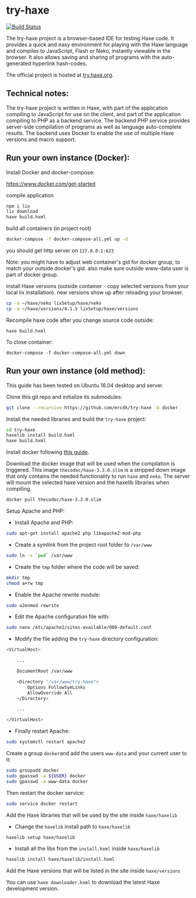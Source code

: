 try-haxe
========

[![Build Status](https://travis-ci.org/clemos/try-haxe.png)](https://travis-ci.org/clemos/try-haxe)

The try-haxe project is a browser-based IDE for testing Haxe code.  It provides a
quick and easy environment for playing with the Haxe language and compiles to
JavaScript, Flash or Neko, instantly viewable in the browser.  It also allows saving
and sharing of programs with the auto-generated hyperlink hash-codes.

The official project is hosted at [try.haxe.org](http://try.haxe.org).

Technical notes:
----------------
The try-haxe project is written in Haxe, with part of the application compiling to
JavaScript for use on the client, and part of the application compiling to PHP as
a backend service.  The backend PHP service provides server-side compilation of
programs as well as language auto-complete results. The backend uses Docker to enable the use of multiple Haxe versions and macro support.


Run your own instance (Docker):
----------------------

Install Docker and docker-compose:

https://www.docker.com/get-started

compile application

```bash
npm i lix
lix download
haxe build.hxml
```

build all containers (in project root)

```bash
docker-compose -f docker-compose-all.yml up -d
```

you should get http server on `127.0.0.1:623`

Note: you might have to adjust web container's gid for docker group, to match your outside docker's gid. also make sure outside www-data user is part of docker group.


install Haxe versions (outside container - copy selected versions from your local lix installation). new versions show up after reloading your browser.

```bash
cp -a ~/haxe/neko lixSetup/haxe/neko
cp -a ~/haxe/versions/4.1.5 lixSetup/haxe/versions
```

Recompile haxe code after you change source code outside:

`haxe build.hxml`

To close container:

`docker-compose -f docker-compose-all.yml down`

Run your own instance (old method):
----------------------

This guide has been tested on Ubuntu 16.04 desktop and server.

Clone this git repo and initialize its submodules:

```bash
git clone --recursive https://github.com/mrcdk/try-haxe -b docker
```

Install the needed libraries and build the `try-haxe` project:

```bash
cd try-haxe
haxelib install build.hxml
haxe build.hxml
```

Install docker following [this guide](https://docs.docker.com/engine/installation/linux/docker-ce/ubuntu/).


Download the docker image that will be used when the compilation is triggered. This image `thecodec/haxe-3.3.0.slim` is a stripped down image that only contains the needed functionality to run `haxe` and `neko`. The server will mount the selected haxe version and the haxelib libraries when compiling.

```bash
docker pull thecodec/haxe-3.3.0.slim
```

Setup Apache and PHP:

- Install Apache and PHP:

```bash
sudo apt-get install apache2 php libapache2-mod-php
```

- Create a symlink from the project root folder to `/var/www`

```bash
sudo ln -s `pwd` /var/www
```

- Create the `tmp` folder where the code will be saved:

```bash
mkdir tmp
chmod a+rw tmp
```

- Enable the Apache rewrite module:

```bash
sudo a2enmod rewrite
```

- Edit the Apache configuration file with:

```bash
sudo nano /etc/apache2/sites-available/000-default.conf
```

- Modify the file adding the `try-haxe` directory configuration:

```bash
<VirtualHost>

    ...

    DocumentRoot /var/www

    <Directory "/var/www/try-haxe">
        Options FollowSymLinks
        AllowOverride All
    </Directory>

    ...

</VirtualHost>
```

- Finally restart Apache:

```bash
sudo systemctl restart apache2
```

Create a group `docker`and add the users `www-data` and your current user to it:

```bash
sudo groupadd docker
sudo gpasswd -a ${USER} docker
sudo gpasswd -a www-data docker
```

Then restart the docker service:

```bash
sudo service docker restart
```

Add the Haxe libraries that will be used by the site inside `haxe/haxelib`

- Change the `haxelib` install path to `haxe/haxelib`

```bash
haxelib setup haxe/haxelib
```

- Install all the libs from the `install.hxml` inside `haxe/haxelib`

```bash
haxelib install haxe/haxelib/install.hxml
```

Add the Haxe versions that will be listed in the site inside `haxe/versions`

You can use `haxe downloader.hxml` to download the latest Haxe development version.

